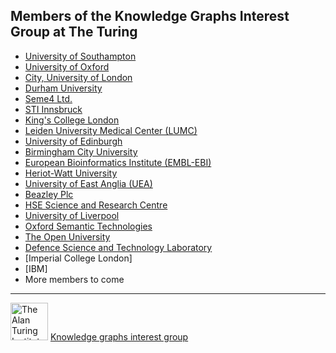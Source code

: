 ## Members of the Knowledge Graphs Interest Group at The Turing
 
- [University of Southampton](https://github.com/turing-knowledge-graphs/members/tree/main/university_southampton)
- [University of Oxford](https://github.com/turing-knowledge-graphs/members/tree/main/university_oxford)
- [City, University of London](https://github.com/turing-knowledge-graphs/members/tree/main/city)
- [Durham University](https://github.com/turing-knowledge-graphs/members/tree/main/durham_university)
- [Seme4 Ltd.](https://github.com/turing-knowledge-graphs/members/tree/main/seme4)
- [STI Innsbruck](https://github.com/turing-knowledge-graphs/members/tree/main/sti_innsbruck)
- [King's College London](https://github.com/turing-knowledge-graphs/members/tree/main/kcl)
- [Leiden University Medical Center (LUMC)](https://github.com/turing-knowledge-graphs/members/tree/main/lumc)
- [University of Edinburgh](https://github.com/turing-knowledge-graphs/members/tree/main/edinburgh_university)
- [Birmingham City University](https://github.com/turing-knowledge-graphs/members/tree/main/bcu)
- [European Bioinformatics Institute (EMBL-EBI)](https://github.com/turing-knowledge-graphs/members/tree/main/ebi)
- [Heriot-Watt University](https://github.com/turing-knowledge-graphs/members/tree/main/heriot-watt-university)
- [University of East Anglia (UEA)](https://github.com/turing-knowledge-graphs/members/tree/main/UEA)
- [Beazley Plc](https://github.com/turing-knowledge-graphs/members/tree/main/beazley)
- [HSE Science and Research Centre](https://github.com/turing-knowledge-graphs/members/tree/main/HSE)
- [University of Liverpool](https://github.com/turing-knowledge-graphs/members/tree/main/UniLiv)
- [Oxford Semantic Technologies](https://github.com/turing-knowledge-graphs/members/tree/main/oxfordsemantic)
- [The Open University](https://github.com/turing-knowledge-graphs/members/tree/main/open_university)
- [Defence Science and Technology Laboratory](https://github.com/turing-knowledge-graphs/members/tree/main/dstl)
- [Imperial College London]
- [IBM]
- More members to come

---

<img src="https://upload.wikimedia.org/wikipedia/commons/thumb/b/b5/Alan_Turing_Institute_logo.svg/1200px-Alan_Turing_Institute_logo.svg.png" width="60" alt="The Alan Turing Institute">   [Knowledge graphs interest group](https://www.turing.ac.uk/research/interest-groups/knowledge-graphs)
